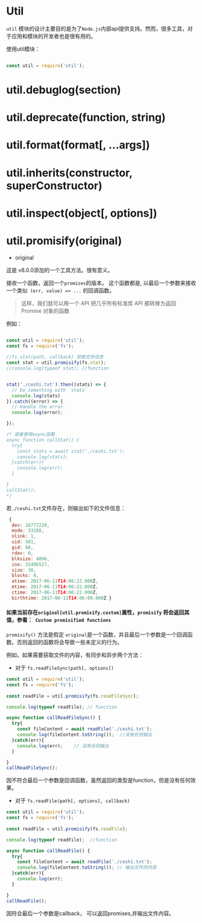 # Util

`util` 模块的设计主要目的是为了`Node.js`内部api提供支持。然而，很多工具，对于应用和模块的开发者也是很有用的。

使用util模块：

```js

const util = require('util');

```

# util.debuglog(section)

# util.deprecate(function, string)

# util.format(format[, ...args])

# util.inherits(constructor, superConstructor)

# util.inspect(object[, options])

# util.promisify(original)
- original <Function>

这是 v8.0.0添加的一个工具方法。很有意义。

接收一个函数，返回一个`promises`的版本。 这个函数都是, 以最后一个参数来接收一个类似` (err, value) => ...` 的回调函数。

>这样，我们就可以用一个 API 把几乎所有标准库 API 都转换为返回 Promise 对象的函数

例如：

```js

const util = require('util');
const fs = require('fs');
 
//fs.stat(path, callback) 获取文件信息
const stat = util.promisify(fs.stat);
//console.log(typeof stat); //function


stat('./ceshi.txt').then((stats) => {
  // Do something with `stats`
  console.log(stats)
}).catch((error) => {
  // Handle the error.
  console.log(error);

});

/* 或者使用async函数
async function callStat() {
  try{
    const stats = await stat('./ceshi.txt');
    console.log(stats);
  }catch(err){
    console.log(err);
  }

}
callStat();
*/

```

若`./ceshi.txt`文件存在，则输出如下的文件信息：
```js
 {
  dev: 16777220,
  mode: 33188,
  nlink: 1,
  uid: 501,
  gid: 80,
  rdev: 0,
  blksize: 4096,
  ino: 32496527,
  size: 38,
  blocks: 8,
  atime: 2017-06-11T14:06:22.000Z,
  mtime: 2017-06-11T14:06:22.000Z,
  ctime: 2017-06-11T14:06:22.000Z,
  birthtime: 2017-06-11T14:06:09.000Z }
```


#### 如果当前存在`original[util.promisify.custom]`属性，`promisify` 将会返回其值，参看：` Custom promisified functions`


`promisify()` 方法是假定 `original`是一个函数，并且最后一个参数是一个回调函数。否则返回的函数将会导致一些未定义的行为。

例如，如果需要获取文件的内容，有同步和异步两个方法：
- 对于 `fs.readFileSync(path[, options])`
```js
const util = require('util');
const fs = require('fs');
 
const readFile = util.promisify(fs.readFileSync);

console.log(typeof readFile); // function

async function callReadFileSync() {
  try{
    const fileContent = await readFile('./ceshi.txt');
    console.log(fileContent.toString());  //没有任何输出
  }catch(err){
    console.log(err);    // 没有任何输出
  }

}
callReadFileSync();

```
因不符合最后一个参数是回调函数，虽然返回的类型是function，但是没有任何效果。


- 对于 `fs.readFile(path[, options], callback)`

```js
const util = require('util');
const fs = require('fs');
 
const readFile = util.promisify(fs.readFile);

console.log(typeof readFile);  //function

async function callReadFile() {
  try{
    const fileContent = await readFile('./ceshi.txt');
    console.log(fileContent.toString()); // 输出文件的内容
  }catch(err){
    console.log(err);
  }

}
callReadFile();
```
因符合最后一个参数是callback， 可以返回promises,并输出文件内容。




